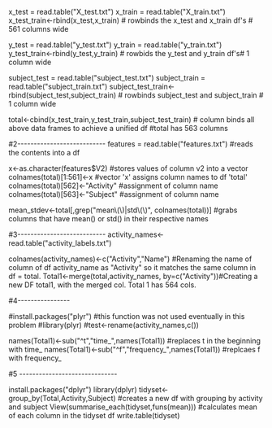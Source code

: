 x_test = read.table("X_test.txt")
x_train = read.table("X_train.txt")
x_test_train<-rbind(x_test,x_train) # rowbinds the x_test and x_train df's # 561 columns wide

y_test = read.table("y_test.txt")
y_train = read.table("y_train.txt")
y_test_train<-rbind(y_test,y_train) # rowbids the y_test and y_train df's# 1 column wide

subject_test = read.table("subject_test.txt")
subject_train = read.table("subject_train.txt")
subject_test_train<-rbind(subject_test,subject_train) # rowbinds subject_test and subject_train # 1 column wide

total<-cbind(x_test_train,y_test_train,subject_test_train) # column binds all above data frames to achieve a unified df #total has 563 columns

#2---------------------------
features = read.table("features.txt") #reads the contents into a df

x<-as.character(features$V2) #stores values of column v2 into a vector
colnames(total)[1:561]<-x #vector 'x' assigns column names to df 'total'
colnames(total)[562]<-"Activity" #assignment of column name
colnames(total)[563]<-"Subject" #assignment of column name

mean_stdev<-total[,grep("mean\\(\\)|std\\(\\)", colnames(total))] #grabs columns that have mean() or std() in their respective names

#3---------------------------
activity_names<-read.table("activity_labels.txt")

colnames(activity_names)<-c("Activity","Name") #Renaming the name of column of df activity_name as "Activity" so it matches the same column in df = total.
Total1<-merge(total,activity_names, by=c("Activity"))#Creating a new DF total1, with the merged col. Total 1 has 564 cols.

#4----------------

#install.packages("plyr") #this function was not used eventually in this problem
#library(plyr)
#test<-rename(activity_names,c())

names(Total1)<-sub("^t","time_",names(Total1)) #replaces t in the beginning with time_
names(Total1)<-sub("^f","frequency_",names(Total1)) #replcaes f with frequency_

#5 ------------------------------

install.packages("dplyr")
library(dplyr)
tidyset<-group_by(Total,Activity,Subject) #creates a new df with grouping by activity and subject
View(summarise_each(tidyset,funs(mean))) #calculates mean of each column in the tidyset df
write.table(tidyset)
